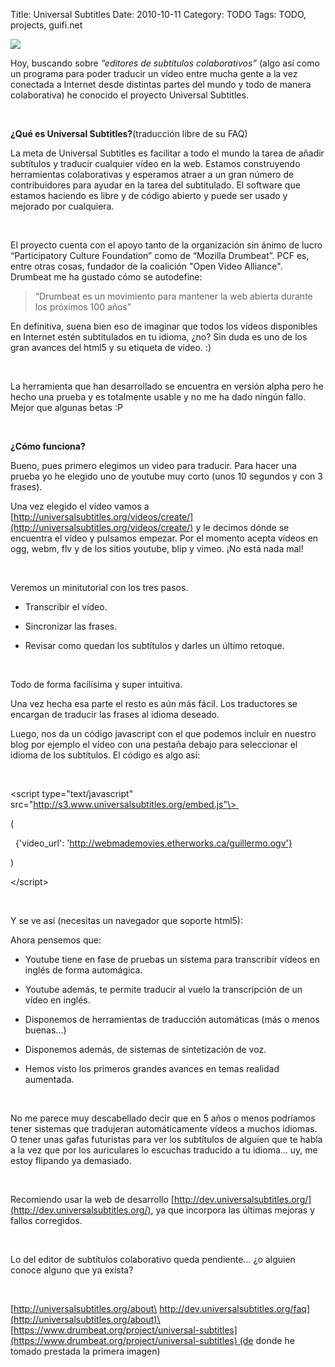 Title: Universal Subtitles
Date: 2010-10-11
Category: TODO
Tags: TODO, projects, guifi.net

[![](http://lainconscienciadepablo.net/pictures/universal_subtitles_globe.jpg)](http://lainconscienciadepablo.net/pics/universal_subtitles_globe.jpg)

Hoy, buscando sobre *“editores de subtítulos colaborativos”* (algo así como un programa para poder traducir un vídeo entre mucha gente a la
vez conectada a Internet desde distintas partes del mundo y todo de manera colaborativa) he conocido el proyecto Universal Subtitles.

 

**¿Qué es Universal Subtitles?**(traducción libre de su FAQ)

La meta de Universal Subtitles es facilitar a todo el mundo la tarea de añadir subtítulos y traducir cualquier vídeo en la web. Estamos
construyendo herramientas colaborativas y esperamos atraer a un gran número de contribuidores para ayudar en la tarea del subtitulado. El
software que estamos haciendo es libre y de código abierto y puede ser usado y mejorado por cualquiera.

 

El proyecto cuenta con el apoyo tanto de la organización sin ánimo de lucro “Participatory Culture Foundation” como de “Mozilla Drumbeat”.
PCF es, entre otras cosas, fundador de la coalición "Open Video Alliance". Drumbeat me ha gustado cómo se autodefine: 

> “Drumbeat es un movimiento para mantener la web abierta durante los próximos 100 años”

En definitiva, suena bien eso de imaginar que todos los vídeos disponibles en Internet estén subtitulados en tu idioma, ¿no? Sin duda es uno
de los gran avances del html5 y su etiqueta de vídeo. :)

 

La herramienta que han desarrollado se encuentra en versión alpha pero he hecho una prueba y es totalmente usable y no me ha dado ningún
fallo. Mejor que algunas betas :P

 

**¿Cómo funciona?**

Bueno, pues primero elegimos un video para traducir. Para hacer una prueba yo he elegido uno de youtube muy corto (unos 10 segundos y con 3
frases).

Una vez elegido el vídeo vamos a [http://universalsubtitles.org/videos/create/](http://universalsubtitles.org/videos/create/) y le decimos
dónde se encuentra el vídeo y pulsamos empezar. Por el momento acepta vídeos en ogg, webm, flv y de los sitios youtube, blip y vimeo. ¡No
está nada mal!

 

Veremos un minitutorial con los tres pasos.

-   Transcribir el vídeo.

-   Sincronizar las frases.

-   Revisar como quedan los subtítulos y darles un último retoque.

 

Todo de forma facilísima y super intuitiva.

Una vez hecha esa parte el resto es aún más fácil. Los traductores se encargan de traducir las frases al idioma deseado.

Luego, nos da un código javascript con el que podemos incluir en nuestro blog por ejemplo el vídeo con una pestaña debajo para seleccionar
el idioma de los subtítulos. El código es algo así:

 

\<script type="text/javascript" src="http://s3.www.universalsubtitles.org/embed.js"\> 

(

  {'video\_url': 'http://webmademovies.etherworks.ca/guillermo.ogv'}

)

\</script\>

 

Y se ve así (necesitas un navegador que soporte html5):

Ahora pensemos que:

-   Youtube tiene en fase de pruebas un sistema para transcribir vídeos en inglés de forma automágica.

-   Youtube además, te permite traducir al vuelo la transcripción de un vídeo en inglés.

-   Disponemos de herramientas de traducción automáticas (más o menos buenas...)

-   Disponemos además, de sistemas de sintetización de voz.

-   Hemos visto los primeros grandes avances en temas realidad aumentada.

 

No me parece muy descabellado decir que en 5 años o menos podríamos tener sistemas que tradujeran automáticamente vídeos a muchos idiomas. O
tener unas gafas futuristas para ver los subtítulos de alguien que te habla a la vez que por los auriculares lo escuchas traducido a tu
idioma... uy, me estoy flipando ya demasiado.

 

Recomiendo usar la web de desarrollo [http://dev.universalsubtitles.org/](http://dev.universalsubtitles.org/), ya que incorpora las últimas
mejoras y fallos corregidos.

 

Lo del editor de subtítulos colaborativo queda pendiente... ¿o alguien conoce alguno que ya exista?

 

[http://universalsubtitles.org/about\
 http://dev.universalsubtitles.org/faq](http://universalsubtitles.org/about)\
 [https://www.drumbeat.org/project/universal-subtitles](https://www.drumbeat.org/project/universal-subtitles) (de donde he tomado prestada
la primera imagen)
